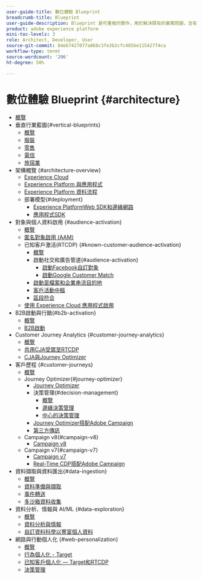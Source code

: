 ```yaml
---
user-guide-title: 數位體驗 Blueprint
breadcrumb-title: Blueprint
user-guide-description: Blueprint 是可重複的實作，用於解決既有的業務問題，含有架構圖、技術考量及相關的文件連結。
product: adobe experience platform
mini-toc-levels: 3
role: Architect, Developer, User
source-git-commit: 84eb7427077a068c3fe3b2cfc4856e115427f4ca
workflow-type: tm+mt
source-wordcount: '206'
ht-degree: 50%

---
```



# 數位體驗 Blueprint {#architecture}

+ [概覽](/help/blueprints/overview.md)
+ 垂直行業藍圖{#vertical-blueprints}
   + [概覽](/help/blueprints/vertical-blueprints/overview.md)
   + [服裝](/help/blueprints/vertical-blueprints/apparel.md)
   + [零售](/help/blueprints/vertical-blueprints/retail.md)
   + [電信](/help/blueprints/vertical-blueprints/telecommunications.md)
   + [旅宿業](/help/blueprints/vertical-blueprints/travel-hospitality.md)
+ 架構概覽 {#architecture-overview}
   + [Experience Cloud](/help/blueprints/experience-platform/experience-cloud.md)
   + [Experience Platform 與應用程式](/help/blueprints/experience-platform/platform-applications.md)
   + [Experience Platform 資料流程](/help/blueprints/experience-platform/platform-data-flow.md)
   + 部署模型{#deployment}
      + [Experience PlatformWeb SDK和邊緣網路](/help/blueprints/data-ingestion/websdk.md)
      + [應用程式SDK](/help/blueprints/data-ingestion/appsdk.md)
+ 對象與個人資料啟用 {#audience-activation}
   + [概覽](/help/blueprints/audience-activation/overview.md)
   + [匿名對象啟用 (AAM)](/help/blueprints/audience-activation/anonymous.md)
   + 已知客戶激活(RTCDP) {#known-customer-audience-activation}
      + [概覽](/help/blueprints/audience-activation/known.md)
      + 啟動社交和廣告管道{#audience-activation}
         + [啟動Facebook自訂對象](/help/blueprints/audience-activation/destinations/facebook.md)
         + [啟動Google Customer Match](/help/blueprints/audience-activation/destinations/gcm.md)
      + [啟動至檔案和企業串流目的地](/help/blueprints/audience-activation/enterprise-destinations.md)
      + [客戶活動中樞](/help/blueprints/audience-activation/customer-activity.md)
      + [區段符合](/help/blueprints/audience-activation/segment-match.md)
   + [使用 Experience Cloud 應用程式啟用](/help/blueprints/audience-activation/platform-and-applications.md)
+ B2B啟動與行銷{#b2b-activation}
   + [概覽](/help/blueprints/b2b/overview.md)
   + [B2B啟動](/help/blueprints/b2b/b2bactivation.md)
+ Customer Journey Analytics {#customer-journey-analytics}
   + [概覽](/help/blueprints/customer-journey-analytics/overview.md)
   + [共用CJA受眾至RTCDP](/help/blueprints/customer-journey-analytics/cja-rtcdp.md)
   + [CJA與Journey Optimizer](/help/blueprints/customer-journey-analytics/cja-ajo.md)
+ 客戶歷程 {#customer-journeys}
   + [概覽](/help/blueprints/customer-journeys/overview.md)
   + Journey Optimizer{#journey-optimizer}
      + [Journey Optimizer](/help/blueprints/customer-journeys/journey-optimizer.md)
      + 決策管理{#decision-management}
         + [概覽](/help/blueprints/customer-journeys/decision_management/decision-management-overview.md)
         + [邊緣決策管理](/help/blueprints/customer-journeys/decision_management/decision-management-edge.md)
         + [中心的決策管理](/help/blueprints/customer-journeys/decision_management/decision-management-hub.md)
      + [Journey Optimizer搭配Adobe Campaign](/help/blueprints/customer-journeys/ajo-and-campaign.md)
      + [第三方傳訊](/help/blueprints/customer-journeys/3rd-party-messaging.md)
   + Campaign v8{#campaign-v8}
      + [Campaign v8](/help/blueprints/customer-journeys/campaign-v8.md)
   + Campaign v7{#campaign-v7}
      + [Campaign v7](/help/blueprints/customer-journeys/campaign-v7.md)
      + [Real-Time CDP搭配Adobe Campaign](/help/blueprints/customer-journeys/rtcdp-and-campaign.md)
+ 資料擷取與資料匯出{#data-ingestion}
   + [概覽](/help/blueprints/data-ingestion/overview.md)
   + [資料準備與擷取 ](/help/blueprints/data-ingestion/ingestion.md)
   + [事件轉送](/help/blueprints/data-ingestion/server-side-collection.md)
   + [多沙箱資料收集](/help/blueprints/data-ingestion/multi-sandbox-data-collection.md)
+ 資料分析、情報與 AI/ML {#data-exploration}
   + [概覽](/help/blueprints/data-insights/overview.md)
   + [資料分析與情報](/help/blueprints/data-insights/analysis.md)
   + [自訂資料科學以豐富個人資料](/help/blueprints/data-insights/data-science.md)
+ 網路與行動個人化 {#web-personalization}
   + [概覽](/help/blueprints/web-personalization/overview.md)
   + [行為個人化 - Target](/help/blueprints/web-personalization/behavioral.md)
   + [已知客戶個人化 — Target和RTCDP](/help/blueprints/web-personalization/known-personalization.md)
   + [決策管理](/help/blueprints/web-personalization/decision-management-edge.md)